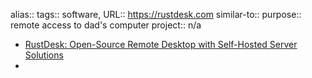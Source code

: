 alias::
tags:: software, 
URL:: https://rustdesk.com
similar-to::
purpose:: remote access to dad's computer
project:: n/a

- [RustDesk: Open-Source Remote Desktop with Self-Hosted Server Solutions](https://rustdesk.com/)
-